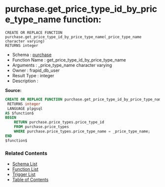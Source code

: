 # purchase.get_price_type_id_by_price_type_name function:

```plpgsql
CREATE OR REPLACE FUNCTION purchase.get_price_type_id_by_price_type_name(_price_type_name character varying)
RETURNS integer
```
* Schema : [purchase](../../schemas/purchase.md)
* Function Name : get_price_type_id_by_price_type_name
* Arguments : _price_type_name character varying
* Owner : frapid_db_user
* Result Type : integer
* Description : 


**Source:**
```sql
CREATE OR REPLACE FUNCTION purchase.get_price_type_id_by_price_type_name(_price_type_name character varying)
 RETURNS integer
 LANGUAGE plpgsql
AS $function$
BEGIN
    RETURN purchase.price_types.price_type_id
    FROM purchase.price_types
    WHERE purchase.price_types.price_type_name = _price_type_name;
END
$function$

```

### Related Contents
* [Schema List](../../schemas.md)
* [Function List](../../functions.md)
* [Trigger List](../../triggers.md)
* [Table of Contents](../../README.md)

